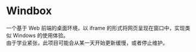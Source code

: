 # Windbox
一个基于 Web 前端的桌面环境，以 iframe 的形式将网页呈现在窗口中，实现类似 Windows 的使用体验。  
由于学业紧张，此项目可能会从某一天开始更新缓慢，或者停止维护。
